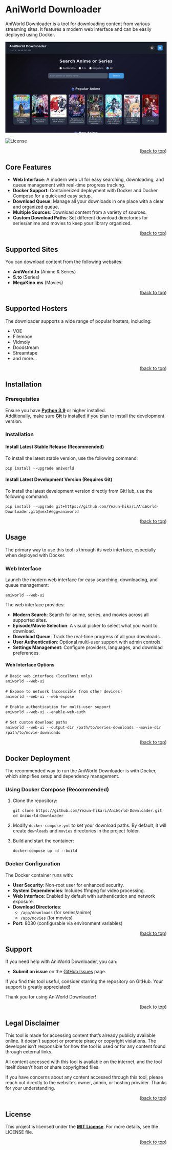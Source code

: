 <a id="readme-top"></a>
# AniWorld Downloader

AniWorld Downloader is a tool for downloading content from various streaming sites. It features a modern web interface and can be easily deployed using Docker.

![Preview](.github/assets/preview.png)

![License](https://img.shields.io/pypi/l/aniworld?label=License&color=blue)

<p align="right">(<a href="#readme-top">back to top</a>)</p>

## Core Features

- **Web Interface**: A modern web UI for easy searching, downloading, and queue management with real-time progress tracking.
- **Docker Support**: Containerized deployment with Docker and Docker Compose for a quick and easy setup.
- **Download Queue**: Manage all your downloads in one place with a clear and organized queue.
- **Multiple Sources**: Download content from a variety of sources.
- **Custom Download Paths**: Set different download directories for series/anime and movies to keep your library organized.

<p align="right">(<a href="#readme-top">back to top</a>)</p>

## Supported Sites

You can download content from the following websites:

- **AniWorld.to** (Anime & Series)
- **S.to** (Series)
- **MegaKino.ms** (Movies)

<p align="right">(<a href="#readme-top">back to top</a>)</p>

## Supported Hosters

The downloader supports a wide range of popular hosters, including:
- VOE
- Filemoon
- Vidmoly
- Doodstream
- Streamtape
- and more...

<p align="right">(<a href="#readme-top">back to top</a>)</p>

## Installation

### Prerequisites

Ensure you have **[Python 3.9](https://www.python.org/downloads/)** or higher installed.<br>
Additionally, make sure **[Git](https://git-scm.com/downloads)** is installed if you plan to install the development version.

### Installation

#### Install Latest Stable Release (Recommended)

To install the latest stable version, use the following command:

```shell
pip install --upgrade aniworld
```

#### Install Latest Development Version (Requires Git)

To install the latest development version directly from GitHub, use the following command:

```shell
pip install --upgrade git+https://github.com/Yezun-hikari/AniWorld-Downloader.git@next#egg=aniworld
```

<p align="right">(<a href="#readme-top">back to top</a>)</p>

## Usage

The primary way to use this tool is through its web interface, especially when deployed with Docker.

### Web Interface

Launch the modern web interface for easy searching, downloading, and queue management:

```shell
aniworld --web-ui
```

The web interface provides:
- **Modern Search**: Search for anime, series, and movies across all supported sites.
- **Episode/Movie Selection**: A visual picker to select what you want to download.
- **Download Queue**: Track the real-time progress of all your downloads.
- **User Authentication**: Optional multi-user support with admin controls.
- **Settings Management**: Configure providers, languages, and download preferences.

#### Web Interface Options

```shell
# Basic web interface (localhost only)
aniworld --web-ui

# Expose to network (accessible from other devices)
aniworld --web-ui --web-expose

# Enable authentication for multi-user support
aniworld --web-ui --enable-web-auth

# Set custom download paths
aniworld --web-ui --output-dir /path/to/series-downloads --movie-dir /path/to/movie-downloads
```

<p align="right">(<a href="#readme-top">back to top</a>)</p>

## Docker Deployment

The recommended way to run the AniWorld Downloader is with Docker, which simplifies setup and dependency management.

### Using Docker Compose (Recommended)

1. Clone the repository:
   ```shell
   git clone https://github.com/Yezun-hikari/AniWorld-Downloader.git
   cd AniWorld-Downloader
   ```

2.  Modify `docker-compose.yml` to set your download paths. By default, it will create `downloads` and `movies` directories in the project folder.

3. Build and start the container:
   ```shell
   docker-compose up -d --build
   ```

### Docker Configuration

The Docker container runs with:
- **User Security**: Non-root user for enhanced security.
- **System Dependencies**: Includes ffmpeg for video processing.
- **Web Interface**: Enabled by default with authentication and network exposure.
- **Download Directories**:
    - `/app/downloads` (for series/anime)
    - `/app/movies` (for movies)
- **Port**: 8080 (configurable via environment variables)

<p align="right">(<a href="#readme-top">back to top</a>)</p>

## Support

If you need help with AniWorld Downloader, you can:

- **Submit an issue** on the [GitHub Issues](https://github.com/Yezun-hikari/AniWorld-Downloader/issues) page.

If you find this tool useful, consider starring the repository on GitHub. Your support is greatly appreciated!

Thank you for using AniWorld Downloader!

<p align="right">(<a href="#readme-top">back to top</a>)</p>

## Legal Disclaimer

This tool is made for accessing content that’s already publicly available online. It doesn’t support or promote piracy or copyright violations. The developer isn’t responsible for how the tool is used or for any content found through external links.

All content accessed with this tool is available on the internet, and the tool itself doesn’t host or share copyrighted files.

If you have concerns about any content accessed through this tool, please reach out directly to the website’s owner, admin, or hosting provider. Thanks for your understanding.

<p align="right">(<a href="#readme-top">back to top</a>)</p>

## License

This project is licensed under the **[MIT License](LICENSE)**.
For more details, see the LICENSE file.

<p align="right">(<a href="#readme-top">back to top</a>)</p>
